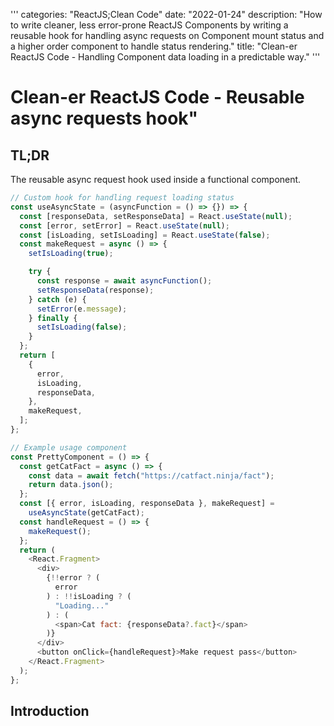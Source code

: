 '''
categories: "ReactJS;Clean Code"
date: "2022-01-24"
description: "How to write cleaner, less error-prone ReactJS Components by writing a reusable hook for handling async requests on Component mount status and a higher order component to handle status rendering."
title: "Clean-er ReactJS Code - Handling Component data loading in a predictable way."
'''

# Clean-er ReactJS Code - Reusable async requests hook"

## TL;DR

The reusable async request hook used inside a functional component.

```javascript
// Custom hook for handling request loading status
const useAsyncState = (asyncFunction = () => {}) => {
  const [responseData, setResponseData] = React.useState(null);
  const [error, setError] = React.useState(null);
  const [isLoading, setIsLoading] = React.useState(false);
  const makeRequest = async () => {
    setIsLoading(true);

    try {
      const response = await asyncFunction();
      setResponseData(response);
    } catch (e) {
      setError(e.message);
    } finally {
      setIsLoading(false);
    }
  };
  return [
    {
      error,
      isLoading,
      responseData,
    },
    makeRequest,
  ];
};

// Example usage component
const PrettyComponent = () => {
  const getCatFact = async () => {
    const data = await fetch("https://catfact.ninja/fact");
    return data.json();
  };
  const [{ error, isLoading, responseData }, makeRequest] =
    useAsyncState(getCatFact);
  const handleRequest = () => {
    makeRequest();
  };
  return (
    <React.Fragment>
      <div>
        {!!error ? (
          error
        ) : !!isLoading ? (
          "Loading..."
        ) : (
          <span>Cat fact: {responseData?.fact}</span>
        )}
      </div>
      <button onClick={handleRequest}>Make request pass</button>
    </React.Fragment>
  );
};
```

## Introduction
